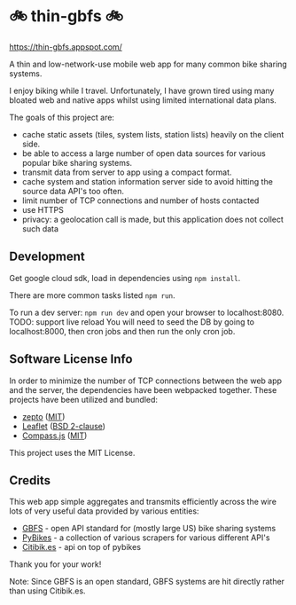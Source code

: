 # :bike: thin-gbfs :bike:

https://thin-gbfs.appspot.com/

A thin and low-network-use mobile web app for many common bike sharing systems.

I enjoy biking while I travel. Unfortunately, I have grown tired using many bloated web and native apps whilst using limited international data plans.

The goals of this project are:

* cache static assets (tiles, system lists, station lists) heavily on the client side.
* be able to access a large number of open data sources for various popular bike sharing systems.
* transmit data from server to app using a compact format.
* cache system and station information server side to avoid hitting the source data API's too often.
* limit number of TCP connections and number of hosts contacted
* use HTTPS
* privacy: a geolocation call is made, but this application does not collect such data

## Development

Get google cloud sdk, load in dependencies using `npm install`.

There are more common tasks listed `npm run`.

To run a dev server: `npm run dev` and open your browser to localhost:8080. TODO: support live reload
You will need to seed the DB by going to localhost:8000, then cron jobs and then run the only cron job.

## Software License Info

In order to minimize the number of TCP connections between the web app and the server, the dependencies have been webpacked together.
These projects have been utilized and bundled:

* [zepto](https://github.com/madrobby/zepto) ([MIT](https://github.com/madrobby/zepto/blob/master/MIT-LICENSE))
* [Leaflet](https://github.com/Leaflet/Leaflet) ([BSD 2-clause](https://github.com/Leaflet/Leaflet/blob/master/LICENSE))
* [Compass.js](https://github.com/ai/compass.js) ([MIT](https://github.com/ai/compass.js/blob/master/LICENSE))

This project uses the MIT License.

## Credits

This web app simple aggregates and transmits efficiently across the wire lots of very useful data provided by various entities:

* [GBFS](https://github.com/NABSA/gbfs) - open API standard for (mostly large US) bike sharing systems
* [PyBikes](https://github.com/eskerda/pybikes) - a collection of various scrapers for various different API's
* [Citibik.es](https://api.citybik.es/) - api on top of pybikes 

Thank you for your work!

Note: Since GBFS is an open standard, GBFS systems are hit directly rather than using Citibik.es.

